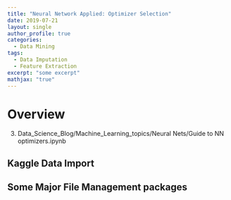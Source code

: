 ```yaml
---
title: "Neural Network Applied: Optimizer Selection"
date: 2019-07-21
layout: single
author_profile: true
categories:
  - Data Mining
tags: 
  - Data Imputation
  - Feature Extraction
excerpt: "some excerpt"
mathjax: "true"
---
```

# Overview
3. Data_Science_Blog/Machine_Learning_topics/Neural Nets/Guide to NN optimizers.ipynb
## Kaggle Data Import

## Some Major File Management packages